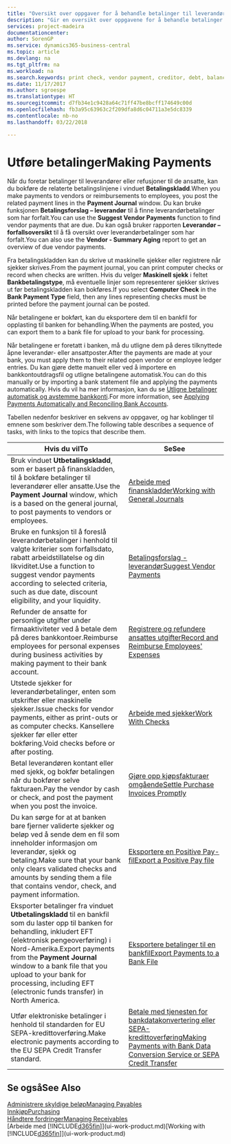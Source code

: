 ```yaml
---
title: "Oversikt over oppgaver for å behandle betalinger til leverandører | Microsoft-dokumentasjon"
description: "Gir en oversikt over oppgavene for å behandle betalinger til leverandører eller kreditorer, inkludert bokføring av betalingslinjene og oversikt over forfalt saldo."
services: project-madeira
documentationcenter: 
author: SorenGP
ms.service: dynamics365-business-central
ms.topic: article
ms.devlang: na
ms.tgt_pltfrm: na
ms.workload: na
ms.search.keywords: print check, vendor payment, creditor, debt, balance due, AP
ms.date: 11/17/2017
ms.author: sgroespe
ms.translationtype: HT
ms.sourcegitcommit: d7fb34e1c9428a64c71ff47be8bcff174649c00d
ms.openlocfilehash: fb3a95c63963c2f209dfa8d6c04711a3e5dc8339
ms.contentlocale: nb-no
ms.lasthandoff: 03/22/2018

---
```

# <a name="making-payments"></a><span data-ttu-id="c75b4-103">Utføre betalinger</span><span class="sxs-lookup"><span data-stu-id="c75b4-103">Making Payments</span></span>
<span data-ttu-id="c75b4-104">Når du foretar betalinger til leverandører eller refusjoner til de ansatte, kan du bokføre de relaterte betalingslinjene i vinduet **Betalingskladd**.</span><span class="sxs-lookup"><span data-stu-id="c75b4-104">When you make payments to vendors or reimbursements to employees, you post the related payment lines in the **Payment Journal** window.</span></span> <span data-ttu-id="c75b4-105">Du kan bruke funksjonen **Betalingsforslag – leverandør** til å finne leverandørbetalinger som har forfalt.</span><span class="sxs-lookup"><span data-stu-id="c75b4-105">You can use the **Suggest Vendor Payments** function to find vendor payments that are due.</span></span> <span data-ttu-id="c75b4-106">Du kan også bruker rapporten **Leverandør – forfallsoversikt** til å få oversikt over leverandørbetalinger som har forfalt.</span><span class="sxs-lookup"><span data-stu-id="c75b4-106">You can also use the **Vendor - Summary Aging** report to get an overview of due vendor payments.</span></span>

<span data-ttu-id="c75b4-107">Fra betalingskladden kan du skrive ut maskinelle sjekker eller registrere når sjekker skrives.</span><span class="sxs-lookup"><span data-stu-id="c75b4-107">From the payment journal, you can print computer checks or record when checks are written.</span></span> <span data-ttu-id="c75b4-108">Hvis du velger **Maskinell sjekk** i feltet **Bankbetalingstype**, må eventuelle linjer som representerer sjekker skrives ut før betalingskladden kan bokføres.</span><span class="sxs-lookup"><span data-stu-id="c75b4-108">If you select **Computer Check** in the **Bank Payment Type** field, then any lines representing checks must be printed before the payment journal can be posted.</span></span>

<span data-ttu-id="c75b4-109">Når betalingene er bokført, kan du eksportere dem til en bankfil for opplasting til banken for behandling.</span><span class="sxs-lookup"><span data-stu-id="c75b4-109">When the payments are posted, you can export them to a bank file for upload to your bank for processing.</span></span>

<span data-ttu-id="c75b4-110">Når betalingene er foretatt i banken, må du utligne dem på deres tilknyttede åpne leverandør- eller ansattposter.</span><span class="sxs-lookup"><span data-stu-id="c75b4-110">After the payments are made at your bank, you must apply them to their related open vendor or employee ledger entries.</span></span> <span data-ttu-id="c75b4-111">Du kan gjøre dette manuelt eller ved å importere en bankkontoutdragsfil og utligne betalingene automatisk.</span><span class="sxs-lookup"><span data-stu-id="c75b4-111">You can do this manually or by importing a bank statement file and applying the payments automatically.</span></span> <span data-ttu-id="c75b4-112">Hvis du vil ha mer informasjon, kan du se [Utligne betalinger automatisk og avstemme bankkonti](receivables-apply-payments-auto-reconcile-bank-accounts.md).</span><span class="sxs-lookup"><span data-stu-id="c75b4-112">For more information, see [Applying Payments Automatically and Reconciling Bank Accounts](receivables-apply-payments-auto-reconcile-bank-accounts.md).</span></span>

<span data-ttu-id="c75b4-113">Tabellen nedenfor beskriver en sekvens av oppgaver, og har koblinger til emnene som beskriver dem.</span><span class="sxs-lookup"><span data-stu-id="c75b4-113">The following table describes a sequence of tasks, with links to the topics that describe them.</span></span>

| <span data-ttu-id="c75b4-114">Hvis du vil</span><span class="sxs-lookup"><span data-stu-id="c75b4-114">To</span></span> | <span data-ttu-id="c75b4-115">Se</span><span class="sxs-lookup"><span data-stu-id="c75b4-115">See</span></span> |
| --- | --- |
|<span data-ttu-id="c75b4-116">Bruk vinduet **Utbetalingskladd**, som er basert på finanskladden, til å bokføre betalinger til leverandører eller ansatte.</span><span class="sxs-lookup"><span data-stu-id="c75b4-116">Use the **Payment Journal** window, which is a based on the general journal, to post payments to vendors or employees.</span></span>|[<span data-ttu-id="c75b4-117">Arbeide med finanskladder</span><span class="sxs-lookup"><span data-stu-id="c75b4-117">Working with General Journals</span></span>](ui-work-general-journals.md)|
| <span data-ttu-id="c75b4-118">Bruke en funksjon til å foreslå leverandørbetalinger i henhold til valgte kriterier som forfallsdato, rabatt arbeidstillatelse og din likviditet.</span><span class="sxs-lookup"><span data-stu-id="c75b4-118">Use a function to suggest vendor payments according to selected criteria, such as due date, discount eligibility, and your liquidity.</span></span> |[<span data-ttu-id="c75b4-119">Betalingsforslag - leverandør</span><span class="sxs-lookup"><span data-stu-id="c75b4-119">Suggest Vendor Payments</span></span>](payables-how-suggest-vendor-payments.md) |
|<span data-ttu-id="c75b4-120">Refunder de ansatte for personlige utgifter under firmaaktiviteter ved å betale dem på deres bankkontoer.</span><span class="sxs-lookup"><span data-stu-id="c75b4-120">Reimburse employees for personal expenses during business activities by making payment to their bank account.</span></span>|[<span data-ttu-id="c75b4-121">Registrere og refundere ansattes utgifter</span><span class="sxs-lookup"><span data-stu-id="c75b4-121">Record and Reimburse Employees' Expenses</span></span>](finance-how-record-reimburse-employee-expenses.md)|
| <span data-ttu-id="c75b4-122">Utstede sjekker for leverandørbetalinger, enten som utskrifter eller maskinelle sjekker.</span><span class="sxs-lookup"><span data-stu-id="c75b4-122">Issue checks for vendor payments, either as print-outs or as computer checks.</span></span> <span data-ttu-id="c75b4-123">Kansellere sjekker før eller etter bokføring.</span><span class="sxs-lookup"><span data-stu-id="c75b4-123">Void checks before or after posting.</span></span> |[<span data-ttu-id="c75b4-124">Arbeide med sjekker</span><span class="sxs-lookup"><span data-stu-id="c75b4-124">Work With Checks</span></span>](payables-how-work-checks.md) |
| <span data-ttu-id="c75b4-125">Betal leverandøren kontant eller med sjekk, og bokfør betalingen når du bokfører selve fakturaen.</span><span class="sxs-lookup"><span data-stu-id="c75b4-125">Pay the vendor by cash or check, and post the payment when you post the invoice.</span></span> |[<span data-ttu-id="c75b4-126">Gjøre opp kjøpsfakturaer omgående</span><span class="sxs-lookup"><span data-stu-id="c75b4-126">Settle Purchase Invoices Promptly</span></span>](finance-how-to-settle-purchase-invoices-promptly.md) |
| <span data-ttu-id="c75b4-127">Du kan sørge for at at banken bare fjerner validerte sjekker og beløp ved å sende dem en fil som inneholder informasjon om leverandør, sjekk og betaling.</span><span class="sxs-lookup"><span data-stu-id="c75b4-127">Make sure that your bank only clears validated checks and amounts by sending them a file that contains vendor, check, and payment information.</span></span> |[<span data-ttu-id="c75b4-128">Eksportere en Positive Pay-fil</span><span class="sxs-lookup"><span data-stu-id="c75b4-128">Export a Positive Pay file</span></span>](finance-how-positive-pay.md) |
|<span data-ttu-id="c75b4-129">Eksporter betalinger fra vinduet **Utbetalingskladd** til en bankfil som du laster opp til banken for behandling, inkludert EFT (elektronisk pengeoverføring) i Nord-Amerika.</span><span class="sxs-lookup"><span data-stu-id="c75b4-129">Export payments from the **Payment Journal** window to a bank file that you upload to your bank for processing, including EFT (electronic funds transfer) in North America.</span></span> |[<span data-ttu-id="c75b4-130">Eksportere betalinger til en bankfil</span><span class="sxs-lookup"><span data-stu-id="c75b4-130">Export Payments to a Bank File</span></span>](payables-how-export-payments-bank-file.md)|
|<span data-ttu-id="c75b4-131">Utfør elektroniske betalinger i henhold til standarden for EU SEPA-kredittoverføring.</span><span class="sxs-lookup"><span data-stu-id="c75b4-131">Make electronic payments according to the EU SEPA Credit Transfer standard.</span></span>|[<span data-ttu-id="c75b4-132">Betale med tjenesten for bankdatakonvertering eller SEPA-kredittoverføring</span><span class="sxs-lookup"><span data-stu-id="c75b4-132">Making Payments with Bank Data Conversion Service or SEPA Credit Transfer</span></span>](finance-make-payments-with-bank-data-conversion-service-or-sepa-credit-transfer.md)|    

## <a name="see-also"></a><span data-ttu-id="c75b4-133">Se også</span><span class="sxs-lookup"><span data-stu-id="c75b4-133">See Also</span></span>
[<span data-ttu-id="c75b4-134">Administrere skyldige beløp</span><span class="sxs-lookup"><span data-stu-id="c75b4-134">Managing Payables</span></span>](payables-manage-payables.md)  
[<span data-ttu-id="c75b4-135">Innkjøp</span><span class="sxs-lookup"><span data-stu-id="c75b4-135">Purchasing</span></span>](purchasing-manage-purchasing.md)  
[<span data-ttu-id="c75b4-136">Håndtere fordringer</span><span class="sxs-lookup"><span data-stu-id="c75b4-136">Managing Receivables</span></span>](receivables-manage-receivables.md)  
<span data-ttu-id="c75b4-137">[Arbeide med [!INCLUDE[d365fin](includes/d365fin_md.md)]](ui-work-product.md)</span><span class="sxs-lookup"><span data-stu-id="c75b4-137">[Working with [!INCLUDE[d365fin](includes/d365fin_md.md)]](ui-work-product.md)</span></span>  

